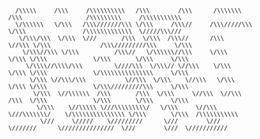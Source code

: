 ```
  /\\\\\     /\\\     /\\\\\\\\\\   /\\\        /\\\      /\\\\\\\     /\\\                  /\\\\\\\\\     /\\\\\\\\\\\
  \/\\\\\\   \/\\\   /\\\///////\\\ \/\\\     /\\\//     /\\\/////\\\  \/\\\                /\\\\\\\\\\\\\  \/////\\\///
   \/\\\/\\\  \/\\\  \///       /\\\  \/\\\  /\\\//      /\\\    \//\\\ \/\\\              /\\\/////////\\\     \/\\\
    \/\\\//\\\ \/\\\          /\\\//   \/\\\\\\//\\\     \/\\\     \/\\\ \/\\\             \/\\\       \/\\\     \/\\\
     \/\\\\//\\\\/\\\         \////\\\  \/\\\// \//\\\    \/\\\     \/\\\ \/\\\             \/\\\\\\\\\\\\\\\     \/\\\
      \/\\\ \//\\\/\\\           \//\\\  \/\\\    \//\\\   \/\\\     \/\\\ \/\\\             \/\\\/////////\\\     \/\\\
       \/\\\  \//\\\\\\  /\\\       /\\\  \/\\\     \//\\\  \//\\\    /\\\  \/\\\             \/\\\       \/\\\     \/\\\
        \/\\\    \//\\\\\ \///\\\\\\\\\/   \/\\\     \//\\\  \///\\\\\\\/    \/\\\\\\\\\\\\\\\ \/\\\       \/\\\  /\\\\\\\\\\\
         \///     \/////    \/////////      \///        \///    \///////      \///////////////  \///        \///  \///////////
```
<!--
**n3k0lai/n3k0lai** is a ✨ _special_ ✨ repository because its `README.md` (this file) appears on your GitHub profile.

Here are some ideas to get you started:

- 🔭 I’m currently working on ...
- 🌱 I’m currently learning ...
- 👯 I’m looking to collaborate on ...
- 🤔 I’m looking for help with ...
- 💬 Ask me about ...
- 📫 How to reach me: ...
- 😄 Pronouns: ...
- ⚡ Fun fact: ...
-->
